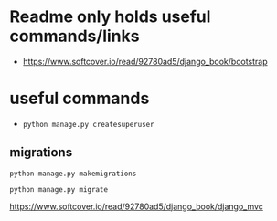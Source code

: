 # Readme only holds useful commands/links

- https://www.softcover.io/read/92780ad5/django_book/bootstrap

# useful commands

- `python manage.py createsuperuser`

## migrations
`python manage.py makemigrations`

`python manage.py migrate`

https://www.softcover.io/read/92780ad5/django_book/django_mvc
